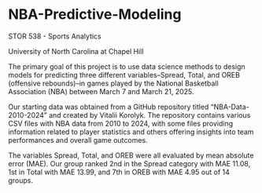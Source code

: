 # NBA-Predictive-Modeling
STOR 538 - Sports Analytics

University of North Carolina at Chapel Hill

The primary goal of this project is to use data science methods to design models for 
predicting three different variables–Spread, Total, and OREB (offensive rebounds)–in games 
played by the National Basketball Association (NBA) between March 7 and March 21, 2025. 

Our starting data was obtained from a GitHub repository titled “NBA-Data-2010-2024” 
and created by Vitalii Korolyk. The repository contains various CSV files with NBA data from 
2010 to 2024, with some files providing information related to player statistics and others 
offering insights into team performances and overall game outcomes.

The variables Spread, Total, and OREB were all evaluated by mean absolute error (MAE). Our group ranked 2nd in the Spread category with MAE 11.08, 1st in Total with MAE 13.99, and 7th in OREB with MAE 4.95 out of 14 groups.
